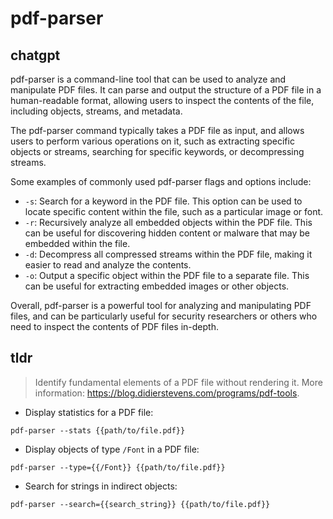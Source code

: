 # pdf-parser 
## chatgpt 
pdf-parser is a command-line tool that can be used to analyze and manipulate PDF files. It can parse and output the structure of a PDF file in a human-readable format, allowing users to inspect the contents of the file, including objects, streams, and metadata. 

The pdf-parser command typically takes a PDF file as input, and allows users to perform various operations on it, such as extracting specific objects or streams, searching for specific keywords, or decompressing streams.

Some examples of commonly used pdf-parser flags and options include:

- `-s`: Search for a keyword in the PDF file. This option can be used to locate specific content within the file, such as a particular image or font.
- `-r`: Recursively analyze all embedded objects within the PDF file. This can be useful for discovering hidden content or malware that may be embedded within the file.
- `-d`: Decompress all compressed streams within the PDF file, making it easier to read and analyze the contents.
- `-o`: Output a specific object within the PDF file to a separate file. This can be useful for extracting embedded images or other objects.

Overall, pdf-parser is a powerful tool for analyzing and manipulating PDF files, and can be particularly useful for security researchers or others who need to inspect the contents of PDF files in-depth. 

## tldr 
 
> Identify fundamental elements of a PDF file without rendering it.
> More information: <https://blog.didierstevens.com/programs/pdf-tools>.

- Display statistics for a PDF file:

`pdf-parser --stats {{path/to/file.pdf}}`

- Display objects of type `/Font` in a PDF file:

`pdf-parser --type={{/Font}} {{path/to/file.pdf}}`

- Search for strings in indirect objects:

`pdf-parser --search={{search_string}} {{path/to/file.pdf}}`
